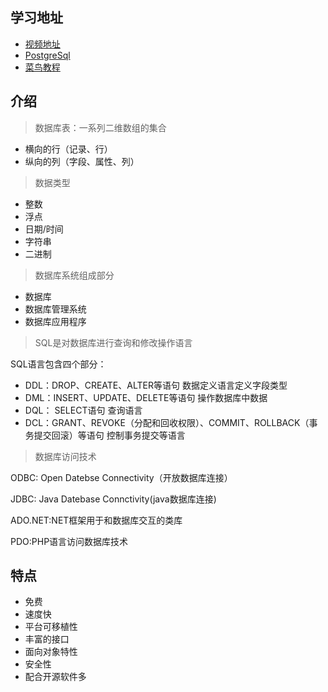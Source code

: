 ## 学习地址

* [视频地址](https://www.bilibili.com/video/BV1av411r7yB?p=3&spm_id_from=pageDriver)
* [PostgreSql](https://www.yiibai.com/postgresql/postgresql-schema.html)
* [菜鸟教程](https://www.runoob.com/postgresql/postgresql-tutorial.html)

## 介绍

> 数据库表：一系列二维数组的集合

* 横向的行（记录、行）
* 纵向的列（字段、属性、列）

> 数据类型

* 整数
* 浮点
* 日期/时间
* 字符串
* 二进制

> 数据库系统组成部分

* 数据库
* 数据库管理系统
* 数据库应用程序

> SQL是对数据库进行查询和修改操作语言

SQL语言包含四个部分：

* DDL：DROP、CREATE、ALTER等语句  数据定义语言定义字段类型
* DML：INSERT、UPDATE、DELETE等语句  操作数据库中数据
* DQL： SELECT语句   查询语言
* DCL：GRANT、REVOKE（分配和回收权限）、COMMIT、ROLLBACK（事务提交回滚）等语句  控制事务提交等语言

> 数据库访问技术

ODBC: Open Datebse Connectivity（开放数据库连接）

JDBC: Java Datebase Connctivity(java数据库连接)

ADO.NET:NET框架用于和数据库交互的类库

PDO:PHP语言访问数据库技术

## 特点

* 免费
* 速度快
* 平台可移植性
* 丰富的接口
* 面向对象特性
* 安全性
* 配合开源软件多   